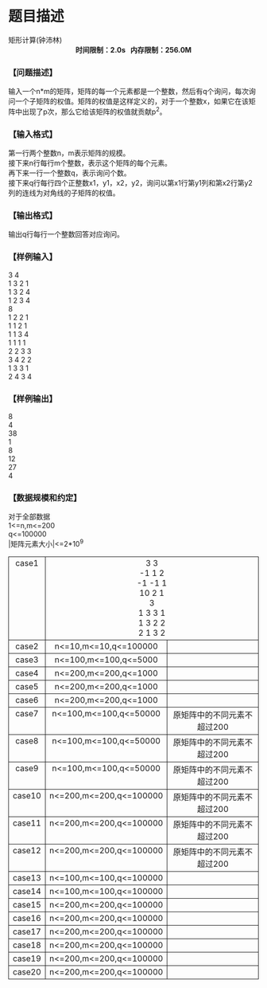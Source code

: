 # 题目描述


<meta http-equiv="Content-Type" content="text/html; charset=utf-8"/>
<link type="text/css" href="../../css/Tsinsen2011.css" rel="stylesheet"/>
<div class="probtitle" id="ptit">
矩形计算(钟沛林)
</div>
<div style="text-align:center;font-size:14px;font-weight:bold;vertical-align:middle;" id="pres">
时间限制：2.0s   内存限制：256.0M
</div>
<div id="psrc" style="margin-top:20px;">
</div>
<div id="pcont" style="margin-top:20px;">
<h3>
【问题描述】
</h3>
<div class="pdcont">
输入一个n*m的矩阵，矩阵的每一个元素都是一个整数，然后有q个询问，每次询问一个子矩阵的权值。矩阵的权值是这样定义的，对于一个整数x，如果它在该矩阵中出现了p次，那么它给该矩阵的权值就贡献p<sup>2</sup>。<br/>
</div>
<h3>
【输入格式】
</h3>
<div class="pdcont">
第一行两个整数n，m表示矩阵的规模。<br/>
接下来n行每行m个整数，表示这个矩阵的每个元素。<br/>
再下来一行一个整数q，表示询问个数。<br/>
接下来q行每行四个正整数x1，y1，x2，y2，询问以第x1行第y1列和第x2行第y2列的连线为对角线的子矩阵的权值。<br/>
</div>
<h3>
【输出格式】
</h3>
<div class="pdcont">
输出q行每行一个整数回答对应询问。<br/>
</div>
<h3>
【样例输入】
</h3>
<div class="pddata">
3 4<br/>
1 3 2 1<br/>
1 3 2 4<br/>
1 2 3 4<br/>
8<br/>
1 2 2 1<br/>
1 1 2 1<br/>
1 1 3 4<br/>
1 1 1 1<br/>
2 2 3 3<br/>
3 4 2 2<br/>
1 3 3 1<br/>
2 4 3 4<br/>
</div>
<h3>
【样例输出】
</h3>
<div class="pddata">
8<br/>
4<br/>
38<br/>
1<br/>
8<br/>
12<br/>
27<br/>
4<br/>
</div>
<h3>
【数据规模和约定】
</h3>
<div class="pdcont">
对于全部数据<br/>
1&lt;=n,m&lt;=200<br/>
q&lt;=100000<br/>
|矩阵元素大小|&lt;=2*10<sup>9</sup><br/>
<table style="border-collapse:collapse;border:medium none;" cellpadding="2px" cellspacing="0" align="center">
<tbody>
<tr style="border:1pt solid;" align="center">
<td style="border:1pt solid;" valign="top">
case1<br/>
</td>
<td colspan="2" style="border:1pt solid;" valign="top">
3 3<br/>
-1 1 2<br/>
-1 -1 1<br/>
10 2 1<br/>
3<br/>
1 3 3 1<br/>
1 3 2 2<br/>
2 1 3 2<br/>
</td>
</tr>
<tr style="border:1pt solid;" align="center">
<td style="border:1pt solid;" valign="top">
case2<br/>
</td>
<td style="border:1pt solid;" valign="top">
n&lt;=10,m&lt;=10,q&lt;=100000<br/>
</td>
<td style="border:1pt solid;" valign="top">
</td>
</tr>
<tr style="border:1pt solid;" align="center">
<td style="border:1pt solid;" valign="top">
case3<br/>
</td>
<td style="border:1pt solid;" valign="top">
n&lt;=100,m&lt;=100,q&lt;=5000<br/>
</td>
<td style="border:1pt solid;" valign="top">
</td>
</tr>
<tr style="border:1pt solid;" align="center">
<td style="border:1pt solid;" valign="top">
case4<br/>
</td>
<td style="border:1pt solid;" valign="top">
n&lt;=200,m&lt;=200,q&lt;=1000<br/>
</td>
<td style="border:1pt solid;" valign="top">
</td>
</tr>
<tr style="border:1pt solid;" align="center">
<td style="border:1pt solid;" valign="top">
case5<br/>
</td>
<td style="border:1pt solid;" valign="top">
n&lt;=200,m&lt;=200,q&lt;=1000<br/>
</td>
<td style="border:1pt solid;" valign="top">
</td>
</tr>
<tr style="border:1pt solid;" align="center">
<td style="border:1pt solid;" valign="top">
case6<br/>
</td>
<td style="border:1pt solid;" valign="top">
n&lt;=200,m&lt;=200,q&lt;=1000<br/>
</td>
<td style="border:1pt solid;" valign="top">
</td>
</tr>
<tr style="border:1pt solid;" align="center">
<td style="border:1pt solid;" valign="top">
case7<br/>
</td>
<td style="border:1pt solid;" valign="top">
n&lt;=100,m&lt;=100,q&lt;=50000<br/>
</td>
<td style="border:1pt solid;" valign="top">
原矩阵中的不同元素不超过200<br/>
</td>
</tr>
<tr style="border:1pt solid;" align="center">
<td style="border:1pt solid;" valign="top">
case8<br/>
</td>
<td style="border:1pt solid;" valign="top">
n&lt;=100,m&lt;=100,q&lt;=50000<br/>
</td>
<td style="border:1pt solid;" valign="top">
原矩阵中的不同元素不超过200<br/>
</td>
</tr>
<tr style="border:1pt solid;" align="center">
<td style="border:1pt solid;" valign="top">
case9<br/>
</td>
<td style="border:1pt solid;" valign="top">
n&lt;=100,m&lt;=100,q&lt;=50000<br/>
</td>
<td style="border:1pt solid;" valign="top">
原矩阵中的不同元素不超过200<br/>
</td>
</tr>
<tr style="border:1pt solid;" align="center">
<td style="border:1pt solid;" valign="top">
case10<br/>
</td>
<td style="border:1pt solid;" valign="top">
n&lt;=200,m&lt;=200,q&lt;=100000<br/>
</td>
<td style="border:1pt solid;" valign="top">
原矩阵中的不同元素不超过200<br/>
</td>
</tr>
<tr style="border:1pt solid;" align="center">
<td style="border:1pt solid;" valign="top">
case11<br/>
</td>
<td style="border:1pt solid;" valign="top">
n&lt;=200,m&lt;=200,q&lt;=100000<br/>
</td>
<td style="border:1pt solid;" valign="top">
原矩阵中的不同元素不超过200<br/>
</td>
</tr>
<tr style="border:1pt solid;" align="center">
<td style="border:1pt solid;" valign="top">
case12<br/>
</td>
<td style="border:1pt solid;" valign="top">
n&lt;=200,m&lt;=200,q&lt;=100000<br/>
</td>
<td style="border:1pt solid;" valign="top">
原矩阵中的不同元素不超过200<br/>
</td>
</tr>
<tr style="border:1pt solid;" align="center">
<td style="border:1pt solid;" valign="top">
case13<br/>
</td>
<td style="border:1pt solid;" valign="top">
n&lt;=100,m&lt;=100,q&lt;=100000<br/>
</td>
<td style="border:1pt solid;" valign="top">
</td>
</tr>
<tr style="border:1pt solid;" align="center">
<td style="border:1pt solid;" valign="top">
case14<br/>
</td>
<td style="border:1pt solid;" valign="top">
n&lt;=100,m&lt;=100,q&lt;=100000<br/>
</td>
<td style="border:1pt solid;" valign="top">
</td>
</tr>
<tr style="border:1pt solid;" align="center">
<td style="border:1pt solid;" valign="top">
case15<br/>
</td>
<td style="border:1pt solid;" valign="top">
n&lt;=200,m&lt;=200,q&lt;=100000<br/>
</td>
<td style="border:1pt solid;" valign="top">
</td>
</tr>
<tr style="border:1pt solid;" align="center">
<td style="border:1pt solid;" valign="top">
case16<br/>
</td>
<td style="border:1pt solid;" valign="top">
n&lt;=200,m&lt;=200,q&lt;=100000<br/>
</td>
<td style="border:1pt solid;" valign="top">
</td>
</tr>
<tr style="border:1pt solid;" align="center">
<td style="border:1pt solid;" valign="top">
case17<br/>
</td>
<td style="border:1pt solid;" valign="top">
n&lt;=200,m&lt;=200,q&lt;=100000<br/>
</td>
<td style="border:1pt solid;" valign="top">
</td>
</tr>
<tr style="border:1pt solid;" align="center">
<td style="border:1pt solid;" valign="top">
case18<br/>
</td>
<td style="border:1pt solid;" valign="top">
n&lt;=200,m&lt;=200,q&lt;=100000<br/>
</td>
<td style="border:1pt solid;" valign="top">
</td>
</tr>
<tr style="border:1pt solid;" align="center">
<td style="border:1pt solid;" valign="top">
case19<br/>
</td>
<td style="border:1pt solid;" valign="top">
n&lt;=200,m&lt;=200,q&lt;=100000<br/>
</td>
<td style="border:1pt solid;" valign="top">
</td>
</tr>
<tr style="border:1pt solid;" align="center">
<td style="border:1pt solid;" valign="top">
case20<br/>
</td>
<td style="border:1pt solid;" valign="top">
n&lt;=200,m&lt;=200,q&lt;=100000<br/>
</td>
<td style="border:1pt solid;" valign="top">
</td>
</tr>
</tbody>
</table>
</div>
</div>
